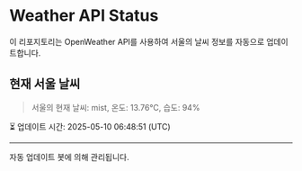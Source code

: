 
# Weather API Status

이 리포지토리는 OpenWeather API를 사용하여 서울의 날씨 정보를 자동으로 업데이트합니다.

## 현재 서울 날씨
> 서울의 현재 날씨: mist, 온도: 13.76°C, 습도: 94%

⏳ 업데이트 시간: 2025-05-10 06:48:51 (UTC)

---
자동 업데이트 봇에 의해 관리됩니다.
